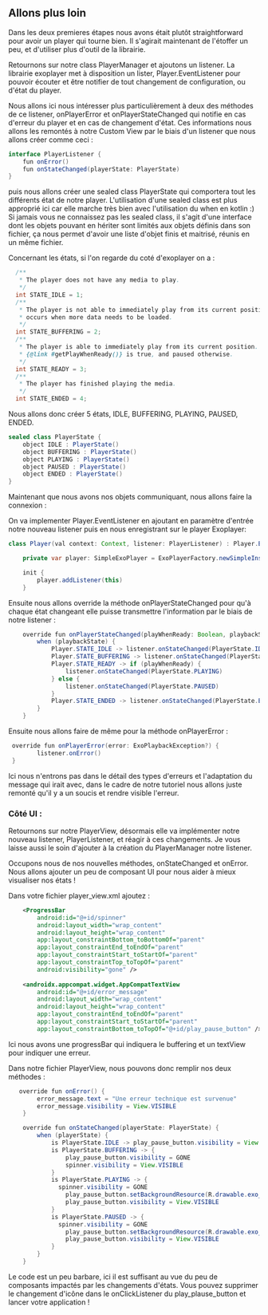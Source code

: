 ## Allons plus loin

Dans les deux premieres étapes nous avons était plutôt straightforward pour avoir un player qui tourne bien.
Il s'agirait maintenant de l'étoffer un peu, et d'utiliser plus d'outil de la librairie.

Retournons sur notre class PlayerManager et ajoutons un listener. La librairie exoplayer met à disposition un lister, Player.EventListener pour pouvoir écouter et être notifier de tout changement de configuration, ou d'état du player.

Nous allons ici nous intéresser plus particulièrement à deux des méthodes de ce listener, onPlayerError et onPlayerStateChanged qui notifie en cas d'erreur du player et en cas de changement d'état. Ces informations nous allons les remontés à notre Custom View par le biais d'un listener que nous allons créer comme ceci :

```java
interface PlayerListener {
    fun onError()
    fun onStateChanged(playerState: PlayerState)
}
```

puis nous allons créer une sealed class PlayerState qui comportera tout les différents état de notre player. L'utilisation d'une sealed class est plus approprié ici car elle marche très bien avec l'utilisation du when en kotlin :) Si jamais vous ne connaissez pas les sealed class, il s'agit d'une interface dont les objets pouvant en hériter sont limités aux objets définis dans son fichier, ça nous permet d'avoir une liste d'objet finis et maitrisé, réunis en un même fichier.

Concernant les états, si l'on regarde du coté d'exoplayer on a : 

```java
  /**
   * The player does not have any media to play.
   */
  int STATE_IDLE = 1;
  /**
   * The player is not able to immediately play from its current position. This state typically
   * occurs when more data needs to be loaded.
   */
  int STATE_BUFFERING = 2;
  /**
   * The player is able to immediately play from its current position. The player will be playing if
   * {@link #getPlayWhenReady()} is true, and paused otherwise.
   */
  int STATE_READY = 3;
  /**
   * The player has finished playing the media.
   */
  int STATE_ENDED = 4;
```

Nous allons donc créer 5 états, IDLE, BUFFERING, PLAYING, PAUSED, ENDED. 

```java
sealed class PlayerState {
    object IDLE : PlayerState()
    object BUFFERING : PlayerState()
    object PLAYING : PlayerState()
    object PAUSED : PlayerState()
    object ENDED : PlayerState()
}
```

Maintenant que nous avons nos objets communiquant, nous allons faire la connexion :

On va implementer Player.EventListener en ajoutant en paramètre d'entrée notre nouveau listener puis en nous enregistrant sur le player Exoplayer:

```java
class Player(val context: Context, listener: PlayerListener) : Player.EventListener {

    private var player: SimpleExoPlayer = ExoPlayerFactory.newSimpleInstance(context)

    init {
        player.addListener(this)
    }
```

Ensuite nous allons override la méthode onPlayerStateChanged pour qu'à chaque état changeant elle puisse transmettre l'information par le biais de notre listener :

```java
    override fun onPlayerStateChanged(playWhenReady: Boolean, playbackState: Int) {
        when (playbackState) {
            Player.STATE_IDLE -> listener.onStateChanged(PlayerState.IDLE)
            Player.STATE_BUFFERING -> listener.onStateChanged(PlayerState.BUFFERING)
            Player.STATE_READY -> if (playWhenReady) {
                listener.onStateChanged(PlayerState.PLAYING)
            } else {
                listener.onStateChanged(PlayerState.PAUSED)
            }
            Player.STATE_ENDED -> listener.onStateChanged(PlayerState.ENDED)
        }
    }
```

Ensuite nous allons faire de même pour la méthode onPlayerError :

```java
 override fun onPlayerError(error: ExoPlaybackException?) {
        listener.onError()
 }
```
Ici nous n'entrons pas dans le détail des types d'erreurs et l'adaptation du message qui irait avec, dans le cadre de notre tutoriel nous allons juste remonté qu'il y a un soucis et rendre visible l'erreur. 

### Côté UI :

Retournons sur notre PlayerView, désormais elle va implémenter notre nouveau listener, PlayerListener, et réagir à ces changements. Je vous laisse aussi le soin d'ajouter à la création du PlayerManager notre listener.

Occupons nous de nos nouvelles méthodes, onStateChanged et onError. Nous allons ajouter un peu de composant UI pour nous aider à mieux visualiser nos états !

Dans votre fichier player_view.xml ajoutez :

```xml
    <ProgressBar
        android:id="@+id/spinner"
        android:layout_width="wrap_content"
        android:layout_height="wrap_content"
        app:layout_constraintBottom_toBottomOf="parent"
        app:layout_constraintEnd_toEndOf="parent"
        app:layout_constraintStart_toStartOf="parent"
        app:layout_constraintTop_toTopOf="parent"
        android:visibility="gone" />
        
    <androidx.appcompat.widget.AppCompatTextView
        android:id="@+id/error_message"
        android:layout_width="wrap_content"
        android:layout_height="wrap_content"
        app:layout_constraintEnd_toEndOf="parent"
        app:layout_constraintStart_toStartOf="parent"
        app:layout_constraintBottom_toTopOf="@+id/play_pause_button" />
```

Ici nous avons une progressBar qui indiquera le buffering et un textView pour indiquer une erreur.

Dans notre fichier PlayerView, nous pouvons donc remplir nos deux méthodes :

```java
   override fun onError() {
        error_message.text = "Une erreur technique est survenue"
        error_message.visibility = View.VISIBLE
    }

    override fun onStateChanged(playerState: PlayerState) {
        when (playerState) {
            is PlayerState.IDLE -> play_pause_button.visibility = View.VISIBLE
            is PlayerState.BUFFERING -> {
                play_pause_button.visibility = GONE
                spinner.visibility = View.VISIBLE
            }
            is PlayerState.PLAYING -> {
              spinner.visibility = GONE
                play_pause_button.setBackgroundResource(R.drawable.exo_controls_pause)
                play_pause_button.visibility = View.VISIBLE
            }
            is PlayerState.PAUSED -> {
              spinner.visibility = GONE
                play_pause_button.setBackgroundResource(R.drawable.exo_controls_play)
                play_pause_button.visibility = View.VISIBLE
            }
        }
    }
```
Le code est un peu barbare, ici il est suffisant au vue du peu de composants impactés par les changements d'états.
Vous pouvez supprimer le changement d'icône dans le onClickListener du play_plause_button et lancer votre application ! 


